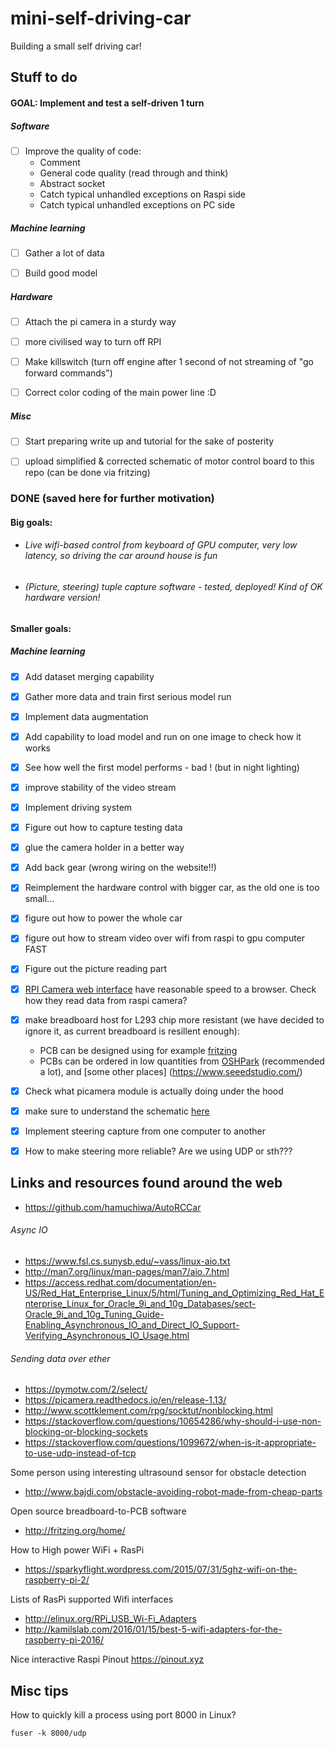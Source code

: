 # mini-self-driving-car
Building a small self driving car!


## Stuff to do

#### GOAL: Implement and test a self-driven 1 turn


##### Software
- [ ] Improve the quality of code:
   - Comment
   - General code quality (read through and think)
   - Abstract socket
   - Catch typical unhandled exceptions on Raspi side
   - Catch typical unhandled exceptions on PC side


##### Machine learning
- [ ] Gather a lot of data
- [ ] Build good model


##### Hardware
- [ ] Attach the pi camera in a sturdy way
- [ ] more civilised way to turn off RPI
- [ ] Make killswitch (turn off engine after 1 second of not streaming of "go forward commands")
- [ ] Correct color coding of the main power line :D


##### Misc
 - [ ] Start preparing write up and tutorial for the sake of posterity
 - [ ] upload simplified & corrected schematic of motor control board to this repo (can be done via fritzing)


### DONE (saved here for further motivation)

#### Big goals:
- ######  Live wifi-based control from keyboard of GPU computer, very low latency, so driving the car around house is fun
- ######  (Picture, steering) tuple capture software - tested, deployed! Kind of OK hardware version!

#### Smaller goals:


##### Machine learning
- [X] Add dataset merging capability
- [X] Gather more data and train first serious model run
- [X] Implement data augmentation
- [X] Add capability to load model and run on one image to check how it works
- [X] See how well the first model performs - bad ! (but in night lighting)


- [X] improve stability of the video stream
- [X] Implement driving system
- [X] Figure out how to capture testing data        
- [X] glue the camera holder in a better way
- [X] Add back gear (wrong wiring on the website!!)
- [X] Reimplement the hardware control with bigger car, as the old one is too small...
- [x] figure out how to power the whole car
- [X] figure out how to stream video over wifi from raspi to gpu computer FAST
- [X] Figure out the picture reading part
- [X] [RPI Camera web interface](http://elinux.org/RPi-Cam-Web-Interface) have reasonable speed to a browser.
           Check how they read data from raspi camera?
- [X] make breadboard host for L293 chip more resistant (we have decided to ignore it, as current breadboard is resillent enough):
    - PCB can be designed using for example [fritzing](fritzing.org)
    - PCBs can be ordered in low quantities from [OSHPark](https://oshpark.com/) (recommended a lot), and [some other places] (https://www.seeedstudio.com/)
- [X] Check what picamera module is actually doing under the hood
- [x] make sure to understand the schematic [here](https://business.tutsplus.com/tutorials/controlling-dc-motors-using-python-with-a-raspberry-pi--cms-20051)      
- [X] Implement steering capture from one computer to another
- [X] How to make steering more reliable? Are we using UDP or sth???
    

## Links and resources found around the web

- https://github.com/hamuchiwa/AutoRCCar

###### Async IO
- https://www.fsl.cs.sunysb.edu/~vass/linux-aio.txt
- http://man7.org/linux/man-pages/man7/aio.7.html
- https://access.redhat.com/documentation/en-US/Red_Hat_Enterprise_Linux/5/html/Tuning_and_Optimizing_Red_Hat_Enterprise_Linux_for_Oracle_9i_and_10g_Databases/sect-Oracle_9i_and_10g_Tuning_Guide-Enabling_Asynchronous_IO_and_Direct_IO_Support-Verifying_Asynchronous_IO_Usage.html


###### Sending data over ether

- https://pymotw.com/2/select/
- https://picamera.readthedocs.io/en/release-1.13/
- http://www.scottklement.com/rpg/socktut/nonblocking.html
- https://stackoverflow.com/questions/10654286/why-should-i-use-non-blocking-or-blocking-sockets
- https://stackoverflow.com/questions/1099672/when-is-it-appropriate-to-use-udp-instead-of-tcp

Some person using interesting ultrasound sensor for obstacle detection
- http://www.bajdi.com/obstacle-avoiding-robot-made-from-cheap-parts

Open source breadboard-to-PCB software
- http://fritzing.org/home/

How to High power WiFi + RasPi
- https://sparkyflight.wordpress.com/2015/07/31/5ghz-wifi-on-the-raspberry-pi-2/

Lists of RasPi supported Wifi interfaces
- http://elinux.org/RPi_USB_Wi-Fi_Adapters
- http://kamilslab.com/2016/01/15/best-5-wifi-adapters-for-the-raspberry-pi-2016/

Nice interactive Raspi Pinout
https://pinout.xyz


## Misc tips

How to quickly kill a process using port 8000 in Linux?

```
fuser -k 8000/udp
```



